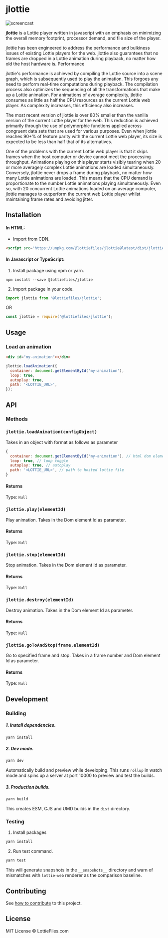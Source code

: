 # jlottie

![screencast](https://i.imgur.com/miLzIkJ.gif)

**jlottie** is a Lottie player written in javascript with an emphasis on minimizing the overall memory footprint,
processor demand, and file size of the player.

jlottie has been engineered to address the performance and bulkiness issues of existing Lottie players for the web.
jlottie also guarantees that no frames are dropped in a Lottie animation during playback, no matter how old the host
hardware is. Performance

jlottie's performance is achieved by compiling the Lottie source into a scene graph, which is subsequently used to play
the animation. This forgoes any need to perform real-time computations during playback. The compilation process also
optimizes the sequencing of all the transformations that make up a Lottie animation. For animations of average
complexity, jlottie consumes as little as half the CPU resources as the current Lottie web player. As complexity
increases, this efficiency also increases.

The most recent version of jlottie is over 80% smaller than the vanilla version of the current Lottie player for the
web. This reduction is achieved primarily through the use of polymorphic functions applied across congruent data sets
that are used for various purposes. Even when jlottie reaches 90+% of feature parity with the current Lottie web player,
its size is expected to be less than half that of its alternatives.

One of the problems with the current Lottie web player is that it skips frames when the host computer or device cannot
meet the processing throughput. Animations playing on this player starts visibly tearing when 20 or more averagely
complex Lottie animations are loaded simultaneously. Conversely, jlottie never drops a frame during playback, no matter
how many Lottie animations are loaded. This means that the CPU demand is proportionate to the number Lottie animations
playing simultaneously. Even so, with 20 concurrent Lottie animations loaded on an average computer, jlottie manages to
outperform the current web Lottie player whilst maintaining frame rates and avoiding jitter.

## Installation

#### In HTML:

- Import from CDN.

```html
<script src="https://unpkg.com/@lottiefiles/jlottie@latest/dist/jlottie.js" type="module"></script>
```

#### In Javascript or TypeScript:

1. Install package using npm or yarn.

```shell
npm install --save @lottiefiles/jlottie
```

2. Import package in your code.

```javascript
import jlottie from '@lottiefiles/jlottie';
```

OR

```javascript
const jlottie = require('@lottiefiles/jlottie');
```

## Usage

### Load an animation

```html
<div id="my-animation"></div>
```

```js
jlottie.loadAnimation({
  container: document.getElementById('my-animation'),
  loop: true,
  autoplay: true,
  path: '<LOTTIE_URL>',
});
```

## API

### Methods

### `jlottie.loadAnimation(configObject)`

Takes in an object with format as follows as parameter

```js
{
  container: document.getElementById('my-animation'), // html dom element to hook animation to
  loop: true, // loop toggle
  autoplay: true, // autoplay
  path: '<LOTTIE_URL>', // path to hosted lottie file
}
```

#### Returns

Type: `Null`

### `jlottie.play(elementId)`

Play animation. Takes in the Dom element Id as parameter.

#### Returns

Type: `Null`

### `jlottie.stop(elementId)`

Stop animation. Takes in the Dom element Id as parameter.

#### Returns

Type: `Null`

### `jlottie.destroy(elementId)`

Destroy animation. Takes in the Dom element Id as parameter.

#### Returns

Type: `Null`

### `jlottie.goToAndStop(frame,elementId)`

Go to specified frame and stop. Takes in a frame number and Dom element Id as parameter.

#### Returns

Type: `Null`

## Development

### Building

##### 1. Install dependencies.

```sh
yarn install
```

##### 2. Dev mode.

```sh
yarn dev
```

Automatically build and preview while developing. This runs `rollup` in watch mode and spins up a server at port 10000
to preview and test the builds.

##### 3. Production builds.

```sh
yarn build
```

This creates ESM, CJS and UMD builds in the `dist` directory.

### Testing

1. Install packages

```sh
yarn install
```

2. Run test command.

```sh
yarn test
```

This will generate snapshots in the `__snapshots__` directory and warn of mismatches with `lottie-web` renderer as the
comparison baseline.

## Contributing

See [how to contribute](contributing.md) to this project.

## License

MIT License © LottieFiles.com
